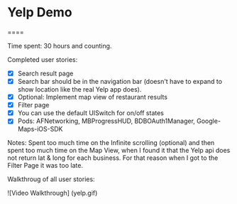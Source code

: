 # Yelp Demo
====

Time spent: 30 hours and counting.

Completed user stories:
* [x] Search result page
* [x] Search bar should be in the navigation bar (doesn't have to expand to show location like the real Yelp app does).
* [x] Optional: Implement map view of restaurant results
* [x] Filter page
* [x] You can use the default UISwitch for on/off states
* [x] Pods: AFNetworking, MBProgressHUD, BDBOAuth1Manager, Google-Maps-iOS-SDK

Notes:
Spent too much time on the Infinite scrolling (optional) and then spent too much time on the Map View, when I found it that the Yelp api does not return lat & long for each business.
For that reason when I got to the Filter Page it was too late.



Walkthroug of all user stories:

![Video Walkthrough] (yelp.gif)
